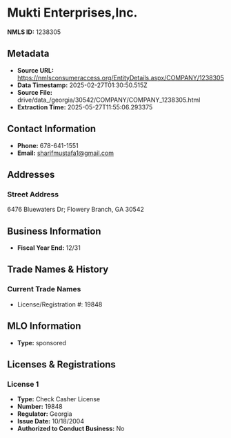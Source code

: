 # Mukti Enterprises,Inc.

**NMLS ID:** 1238305

## Metadata
- **Source URL:** https://nmlsconsumeraccess.org/EntityDetails.aspx/COMPANY/1238305
- **Data Timestamp:** 2025-02-27T01:30:50.515Z
- **Source File:** drive/data_/georgia/30542/COMPANY/COMPANY_1238305.html
- **Extraction Time:** 2025-05-27T11:55:06.293375

## Contact Information
- **Phone:** 678-641-1551
- **Email:** sharifmustafa1@gmail.com

## Addresses
### Street Address
6476 Bluewaters Dr; Flowery Branch, GA 30542

## Business Information
- **Fiscal Year End:** 12/31

## Trade Names & History
### Current Trade Names
- License/Registration #: 19848

## MLO Information
- **Type:** sponsored

## Licenses & Registrations

### License 1
- **Type:** Check Casher License
- **Number:** 19848
- **Regulator:** Georgia
- **Issue Date:** 10/18/2004
- **Authorized to Conduct Business:** No
